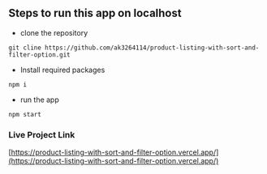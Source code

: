 ## Steps to run this app on localhost

- clone the repository

```
git cline https://github.com/ak3264114/product-listing-with-sort-and-filter-option.git
```

- Install required packages

```
npm i
```

- run the app

```
npm start
```

### Live Project Link

[https://product-listing-with-sort-and-filter-option.vercel.app/](https://product-listing-with-sort-and-filter-option.vercel.app/)
